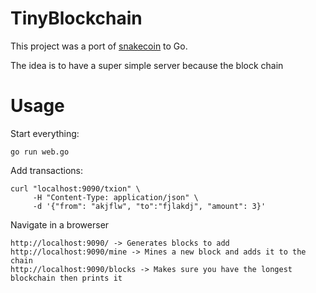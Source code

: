 # TinyBlockchain
This project was a port of [snakecoin](https://medium.com/crypto-currently/lets-make-the-tiniest-blockchain-bigger-ac360a328f4d) to Go.

The idea is to have a super simple server because the block chain 

# Usage
Start everything:

    go run web.go

Add transactions:

    curl "localhost:9090/txion" \
         -H "Content-Type: application/json" \
         -d '{"from": "akjflw", "to":"fjlakdj", "amount": 3}'
      
Navigate in a browerser 

    http://localhost:9090/ -> Generates blocks to add
    http://localhost:9090/mine -> Mines a new block and adds it to the chain
    http://localhost:9090/blocks -> Makes sure you have the longest blockchain then prints it

